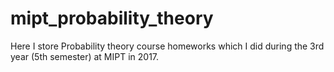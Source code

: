 # mipt_probability_theory

Here I store Probability theory course homeworks which I did during the 3rd year (5th semester) at MIPT in 2017.
